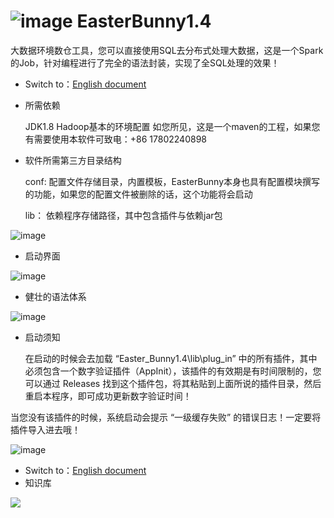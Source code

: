 # ![image](https://user-images.githubusercontent.com/113756063/192142233-2e9a27be-bd96-4a4e-a536-e69480e1aa48.png) EasterBunny1.4
大数据环境数仓工具，您可以直接使用SQL去分布式处理大数据，这是一个Spark的Job，针对编程进行了完全的语法封装，实现了全SQL处理的效果！

 - Switch to：[English document](https://github.com/BeardedManZhao/EasterBunny/blob/main/README.md)

- 所需依赖

  JDK1.8  Hadoop基本的环境配置
  如您所见，这是一个maven的工程，如果您有需要使用本软件可致电：+86 17802240898

- 软件所需第三方目录结构

  conf: 配置文件存储目录，内置模板，EasterBunny本身也具有配置模块撰写的功能，如果您的配置文件被删除的话，这个功能将会启动

  lib： 依赖程序存储路径，其中包含插件与依赖jar包

![image](https://user-images.githubusercontent.com/113756063/192142287-ebabb07d-00f3-4b80-9d99-42bc3ab444e5.png)

 - 启动界面
 
 ![image](https://user-images.githubusercontent.com/113756063/192140732-6e6456e6-d287-4eae-8fca-4d130ddaf7b4.png)
 
 - 健壮的语法体系
 
 ![image](https://user-images.githubusercontent.com/113756063/192140844-cea15645-82d3-439a-ba32-1d9e338d74dc.png)
 
 - 启动须知
 
   在启动的时候会去加载 “Easter_Bunny1.4\lib\plug_in” 中的所有插件，其中必须包含一个数字验证插件（AppInit），该插件的有效期是有时间限制的，您可以通过 Releases 找到这个插件包，将其粘贴到上面所说的插件目录，然后重启本程序，即可成功更新数字验证时间！
  
  当您没有该插件的时候，系统启动会提示 “一级缓存失败” 的错误日志！一定要将插件导入进去哦！
  
![image](https://user-images.githubusercontent.com/113756063/192140802-835e1d6a-b934-4745-8402-e6a0bd154ae2.png)

 - Switch to：[English document](https://github.com/BeardedManZhao/EasterBunny/blob/main/README.md)
- 知识库
<a href="https://github.com/BeardedManZhao/EasterBunny/blob/main/knowledge%20base.md">
 <img src = "https://user-images.githubusercontent.com/113756063/193165087-b604eab3-d3cf-4b7b-abdf-7d74ec401a89.png"/>
</a>
